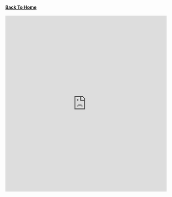 #### [Back To Home](home)
<iframe width="100%" height="550px" style="border:none;background:white;" src="https://macoutreach.rocks/share/8ffef1e6"></iframe>
